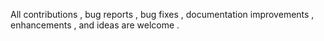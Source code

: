 All
contributions
,
bug reports
,
bug fixes
,
documentation improvements
,
enhancements
,
and
ideas are welcome
.
